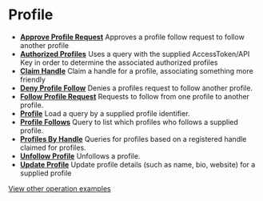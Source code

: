# Profile

- **[Approve Profile Request](/example-operations/profile/ApproveProfileRequest.graphql)**
  Approves a profile follow request to follow another profile
- **[Authorized Profiles](/example-operations/profile/AuthorizedProfiles.graphql)**
  Uses a query with the supplied AccessToken/API Key in order to determine the associated authorized profiles
- **[Claim Handle](/example-operations/profile/ClaimHandle.graphql)**
  Claim a handle for a profile, associating something more friendly
- **[Deny Profile Follow](/example-operations/profile/DenyProfileFollow.graphql)**
  Denies a profiles request to follow another profile.
- **[Follow Profile Request](/example-operations/profile/FollowProfileRequest.graphql)**
  Requests to follow from one profile to another profile.
- **[Profile](/example-operations/profile/Profile.graphql)**
  Load a query by a supplied profile identifier.
- **[Profile Follows](/example-operations/profile/ProfileFollows.graphql)**
  Query to list which profiles who follows a supplied profile.
- **[Profiles By Handle](/example-operations/profile/ProfilesByHandle.graphql)**
  Queries for profiles based on a registered handle claimed for profiles.
- **[Unfollow Profile](/example-operations/profile/UnfollowProfile.graphql)**
  Unfollows a profile.
- **[Update Profile](/example-operations/profile/UpdateProfile.graphql)**
  Update profile details (such as name, bio, website) for a supplied profile

[View other operation examples](/example-operations)